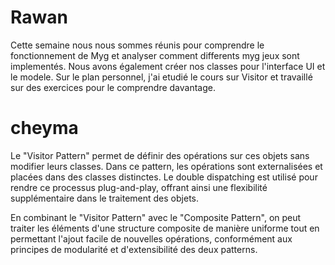 # Rawan
Cette semaine nous nous sommes réunis pour comprendre le fonctionnement de Myg et analyser comment differents myg jeux sont implementés. 
Nous avons également créer nos classes pour l'interface UI et le modele.
Sur le plan personnel, j'ai etudié le cours sur Visitor et travaillé sur des exercices pour le comprendre davantage.

# cheyma

Le "Visitor Pattern" permet de définir des opérations sur ces objets sans modifier leurs classes. Dans ce pattern, les opérations sont externalisées et placées dans des classes distinctes. Le double dispatching est utilisé pour rendre ce processus plug-and-play, offrant ainsi une flexibilité supplémentaire dans le traitement des objets.

En combinant le "Visitor Pattern" avec le "Composite Pattern", on peut traiter les éléments d'une structure composite de manière uniforme tout en permettant l'ajout facile de nouvelles opérations, conformément aux principes de modularité et d'extensibilité des deux patterns.
